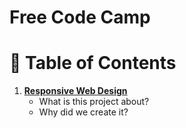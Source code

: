 # Free Code Camp

# 📖 Table of Contents  

1. **[Responsive Web Design](./responsive-web/README.md)**  
   - What is this project about?  
   - Why did we create it?  